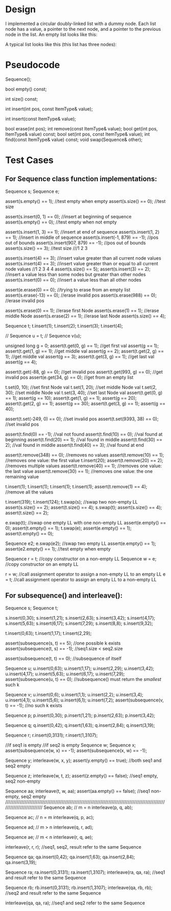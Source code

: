 #  Design
I implemented a circular doubly-linked list with a dummy node. Each list node has a value, a pointer to the next node, and a pointer to the previous node in the list.
An empty list looks like this:

A typical list looks like this (this list has three nodes):

# Pseudocode
Sequence();

bool empty() const;

int size() const;

int insert(int pos, const ItemType& value);

int insert(const ItemType& value);

bool erase(int pos);
int remove(const ItemType& value);
bool get(int pos, ItemType& value) const;
bool set(int pos, const ItemType& value);
int find(const ItemType& value) const;
void swap(Sequence& other);

# Test Cases
## For Sequence class function implementations:
Sequence s;
Sequence e;

assert(s.empty() == 1); //test empty when empty
assert(s.size() == 0); //test size

assert(s.insert(0, 1) == 0); //insert at beginning of sequence
assert(s.empty() == 0); //test empty when not empty

assert(s.insert(1, 3) == 1); //insert at end of sequence
assert(s.insert(1, 2) == 1); //insert in middle of sequence
assert(s.insert(-1, 879) == -1); //pos out of bounds
assert(s.insert(907, 879) == -1); //pos out of bounds
assert(s.size() == 3); //test size
///1 2 3

assert(s.insert(4) == 3); //insert value greater than all current node values
assert(s.insert(4) == 3); //insert value greater than or equal to all current node values
//1 2 3 4 4
assert(s.size() == 5);
assert(s.insert(3) == 2); //insert a value less than some nodes but greater than other nodes
assert(s.insert(0) == 0); //insert a value less than all other nodes

assert(e.erase(0) == 0); //trying to erase from an empty list
assert(s.erase(-13) == 0); //erase invalid pos
assert(s.erase(988) == 0); //erase invalid pos

assert(s.erase(0) == 1); //erase first Node
assert(s.erase(1) == 1); //erase middle Node
assert(s.erase(2) == 1); //erase last Node
assert(s.size() == 4);

Sequence t;
t.insert(1);
t.insert(2);
t.insert(3);
t.insert(4);

//   Sequence u = t;
//   Sequence v(u);

unsigned long g = 0;
assert(t.get(0, g) == 1); //get first val
assert(g == 1);
assert(t.get(1, g) == 1);  //get middle val
assert(g == 2);
assert(t.get(2, g) == 1);  //get middle val
assert(g == 3);
assert(t.get(3, g) == 1);  //get last val
assert(g == 4);

assert(t.get(-88, g) == 0); //get invalid pos
assert(t.get(993, g) == 0); //get invalid pos
assert(e.get(34, g) == 0); //get from an empty list

t.set(0, 10); //set first Node val
t.set(1, 20); //set middle Node val
t.set(2, 30); //set middle Node val
t.set(3, 40); //set last Node val
assert(t.get(0, g) == 1);
assert(g == 10);
assert(t.get(1, g) == 1);
assert(g == 20);
assert(t.get(2, g) == 1);
assert(g == 30);
assert(t.get(3, g) == 1);
assert(g == 40);

assert(t.set(-249, 0) == 0); //set invalid pos
assert(t.set(9393, 38) == 0); //set invalid pos

assert(t.find(0) == -1); //val not found
assert(t.find(10) == 0); //val found at beginning
assert(t.find(20) == 1); //val found in middle
assert(t.find(30) == 2); //val found in middle
assert(t.find(40) == 3); //val found at end

assert(t.remove(348) == 0); //removes no values
assert(t.remove(10) == 1); //removes one value: the first value
t.insert(20);
assert(t.remove(20) == 2); //removes multiple values
assert(t.remove(40) == 1); //removes one value: the last value
assert(t.remove(30) == 1); //removes one value: the one remaining value

t.insert(1);
t.insert(1);
t.insert(1);
t.insert(1);
assert(t.remove(1) == 4); //remove all the values

t.insert(319);
t.insert(124);
t.swap(s); //swap two non-empty LL
assert(s.size() == 2);
assert(t.size() == 4);
s.swap(t);
assert(s.size() == 4);
assert(t.size() == 2);

e.swap(t); //swap one empty LL with one non-empty LL
assert(e.empty() == 0);
assert(t.empty() == 1);
t.swap(e);
assert(e.empty() == 1);
assert(t.empty() == 0);

Sequence e2;
e.swap(e2); //swap two empty LL
assert(e.empty() == 1);
assert(e2.empty() == 1); //test empty when empty

Sequence r = t; //copy constructor on a non-empty LL
Sequence w = e; //copy constructor on an empty LL

r = w; //call assignment operator to assign a non-empty LL to an empty LL
e = t; //call assignment operator to assign an empty LL to a non-empty LL

## For subsequence() and interleave():
Sequence s;
Sequence t;

s.insert(0,30);
s.insert(1,21);
s.insert(2,63);
s.insert(3,42);
s.insert(4,17);
s.insert(5,63);
s.insert(6,17);
s.insert(7,29);
s.insert(8,8);
s.insert(9,32);

t.insert(0,63);
t.insert(1,17);
t.insert(2,29);

assert(subsequence(s, t) == 5); //one possible k exists
assert(subsequence(t, s) == -1); //seq1.size < seq2.size

assert(subsequence(t, t) == 0); //subsequence of itself

Sequence u;
u.insert(0,63);
u.insert(1,17);
u.insert(2,29);
u.insert(3,42);
u.insert(4,17);
u.insert(5,63);
u.insert(6,17);
u.insert(7,29);
assert(subsequence(u, t) == 0); //subsequence() must return the *smallest* such k

Sequence v;
u.insert(0,6);
u.insert(1,1);
u.insert(2,2);
u.insert(3,4);
u.insert(4,1);
u.insert(5,6);
u.insert(6,1);
u.insert(7,2);
assert(subsequence(v, t) == -1); //no such k exists

Sequence p;
p.insert(0,30);
p.insert(1,21);
p.insert(2,63);
p.insert(3,42);

Sequence q;
q.insert(0,42);
q.insert(1,63);
q.insert(2,84);
q.insert(3,19);

Sequence r;
r.insert(0,3131);
r.insert(1,3107);

//if seq1 is empty
//if seq2 is empty
Sequence w;
Sequence x;
assert(subsequence(w, x) == -1);
assert(subsequence(x, w) == -1);

Sequence y;
interleave(w, x, y);
assert(y.empty() == true); //both seq1 and seq2 empty

Sequence z;
interleave(w, t, z);
assert(z.empty() == false); //seq1 empty, seq2 non-empty

Sequence aa;
interleave(t, w, aa);
assert(aa.empty() == false); //seq1 non-empty, seq2 empty
//////////////////////////////////////////////////////////////////////////////////////////////////////////////////////////
Sequence ab; // m = n
interleave(p, q, ab);

Sequence ac; // n = m
interleave(q, p, ac);

Sequence ad; // m > n
interleave(q, r, ad);

Sequence ae; // m < n
interleave(r, q, ae);

interleave(r, r, r); //seq1, seq2, result refer to the same Sequence

Sequence qa;
qa.insert(0,42);
qa.insert(1,63);
qa.insert(2,84);
qa.insert(3,19);

Sequence ra;
ra.insert(0,3131);
ra.insert(1,3107);
interleave(ra, qa, ra); //seq1 and result refer to the same Sequence


Sequence rb;
rb.insert(0,3131);
rb.insert(1,3107);
interleave(qa, rb, rb); //seq2 and result refer to the same Sequence

interleave(qa, qa, ra); //seq1 and seq2 refer to the same Sequence
